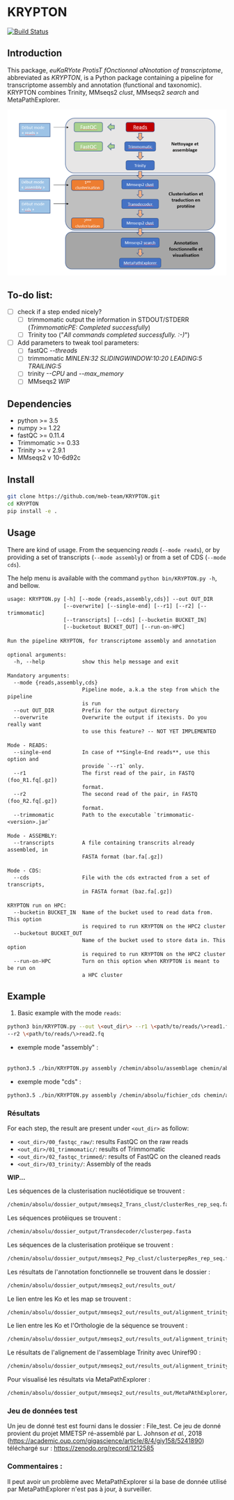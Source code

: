# KRYPTON

[![Build Status](https://github.com/meb-team/CRYPTON.git)](https://github.com/meb-team/CRYPTON)

## Introduction

This package, _euKaRYote ProtisT fOnctionnal aNnotation of transcriptome_,
abbreviated as _KRYPTON_, is a Python package containing a pipeline for
transcriptome assembly and annotation (functional and taxonomic).  
KRYPTON combines Trinity, MMseqs2 _clust_, MMseqs2 _search_ and MetaPathExplorer.

![Workflow KRYPTON](ressources/Workflow_KRYPTON.PNG)

## To-do list:

- [ ] check if a step ended nicely?
    - [ ] trimmomatic output the information in STDOUT/STDERR
        (_TrimmomaticPE: Completed successfully_)
    - [ ] Trinity too ("_All commands completed successfully. :-)_")
- [ ] Add parameters to tweak tool parameters:
    - [ ] fastQC _--threads_
    - [ ] trimmomatic _MINLEN:32 SLIDINGWINDOW:10:20 LEADING:5 TRAILING:5_
    - [ ] trinity _--CPU_ and _--max_memory_
    - [ ] MMseqs2 _WIP_

## Dependencies

  - python >= 3.5
  - numpy >= 1.22
  - fastQC >= 0.11.4
  - Trimmomatic >= 0.33
  - Trinity >= v 2.9.1
  - MMseqs2 v 10-6d92c

## Install

```sh
git clone https://github.com/meb-team/KRYPTON.git
cd KRYPTON
pip install -e .
```

## Usage

There are kind of usage. From the sequencing _reads_ (`--mode reads`), or by
providing a set of transcripts (`--mode assembly`) or from a set of CDS (`--mode cds`).

The help menu is available with the command `python bin/KRYPTON.py -h`, and bellow.

```text
usage: KRYPTON.py [-h] [--mode {reads,assembly,cds}] --out OUT_DIR
                  [--overwrite] [--single-end] [--r1] [--r2] [--trimmomatic]
                  [--transcripts] [--cds] [--bucketin BUCKET_IN]
                  [--bucketout BUCKET_OUT] [--run-on-HPC]

Run the pipeline KRYPTON, for transcriptome assembly and annotation

optional arguments:
  -h, --help            show this help message and exit

Mandatory arguments:
  --mode {reads,assembly,cds}
                        Pipeline mode, a.k.a the step from which the pipeline
                        is run
  --out OUT_DIR         Prefix for the output directory
  --overwrite           Overwrite the output if itexists. Do you really want
                        to use this feature? -- NOT YET IMPLEMENTED

Mode - READS:
  --single-end          In case of **Single-End reads**, use this option and
                        provide `--r1` only.
  --r1                  The first read of the pair, in FASTQ (foo_R1.fq[.gz])
                        format.
  --r2                  The second read of the pair, in FASTQ (foo_R2.fq[.gz])
                        format.
  --trimmomatic         Path to the executable `trimmomatic-<version>.jar`

Mode - ASSEMBLY:
  --transcripts         A file containing transcrits already assembled, in
                        FASTA format (bar.fa[.gz])

Mode - CDS:
  --cds                 File with the cds extracted from a set of transcripts,
                        in FASTA format (baz.fa[.gz])

KRYPTON run on HPC:
  --bucketin BUCKET_IN  Name of the bucket used to read data from. This option
                        is required to run KRYPTON on the HPC2 cluster
  --bucketout BUCKET_OUT
                        Name of the bucket used to store data in. This option
                        is required to run KRYPTON on the HPC2 cluster
  --run-on-HPC          Turn on this option when KRYPTON is meant to be run on
                        a HPC cluster
```

## Example

1. Basic example with the mode `reads`:

```bash
python3 bin/KRYPTON.py --out \<out_dir\> --r1 \<path/to/reads/\>read1.fq \
--r2 \<path/to/reads/\>read2.fq
```

- exemple mode "assembly" :

```bash

python3.5 ./bin/KRYPTON.py assembly /chemin/absolu/assemblage chemin/absolu/output
```

- exemple mode "cds" :

```bash
python3.5 ./bin/KRYPTON.py assembly /chemin/absolu/fichier_cds chemin/absolu/output
```

### Résultats

For each step, the result are present under `<out_dir>` as follow:
- `<out_dir>/00_fastqc_raw/`: results FastQC on the raw reads
- `<out_dir>/01_trimmomatic/`: results of Trimmomatic
- `<out_dir>/02_fastqc_trimmed/`: results of FastQC on the cleaned reads
- `<out_dir>/03_trinity/`: Assembly of the reads

__WIP...__

Les séquences de la clusterisation nucléotidique se trouvent :

```sh
/chemin/absolu/dossier_output/mmseqs2_Trans_clust/clusterRes_rep_seq.fasta
```

Les séquences protéiques se trouvent :

```sh
/chemin/absolu/dossier_output/Transdecoder/clusterpep.fasta
```

Les séquences de la clusterisation protéique se trouvent :

```sh
/chemin/absolu/dossier_output/mmseqs2_Pep_clust/clusterpepRes_rep_seq.fasta
```

Les résultats de l'annotation fonctionnelle se trouvent dans le dossier :


```sh
/chemin/absolu/dossier_output/mmseqs2_out/results_out/
```

Le lien entre les Ko et les map se trouvent :

```sh
/chemin/absolu/dossier_output/mmseqs2_out/results_out/alignment_trinity_ko_map.tsv
```

Le lien entre les Ko et l'Orthologie de la séquence se trouvent :

```sh
/chemin/absolu/dossier_output/mmseqs2_out/results_out/alignment_trinity_ko_ortho.tsv
```

Le résultats de l'alignement de l'assemblage Trinity avec Uniref90 :

```sh
/chemin/absolu/dossier_output/mmseqs2_out/results_out/alignment_trinity_Uniref90_sorted.tsv
```

Pour visualisé les résultats via MetaPathExplorer :

```sh
/chemin/absolu/dossier_output/mmseqs2_out/results_out/MetaPAthExplorer/
```

### Jeu de données test

Un jeu de donné test est fourni dans le dossier : File_test.
Ce jeu de donné provient du projet MMETSP ré-assemblé par L. Johnson _et al._, 2018 (https://academic.oup.com/gigascience/article/8/4/giy158/5241890)
téléchargé sur : https://zenodo.org/record/1212585


### Commentaires :


Il peut avoir un problème avec MetaPathExplorer si la base de donnée utilisé par MetaPathExplorer n'est pas à jour, à surveiller.
